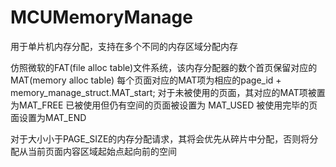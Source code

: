 # MCUMemoryManage
用于单片机内存分配，支持在多个不同的内存区域分配内存

仿照微软的FAT(file alloc table)文件系统，该内存分配器的数个首页保留对应的MAT(memory alloc table)
每个页面对应的MAT项为相应的page_id + memory_manage_struct.MAT_start;
对于未被使用的页面，其对应的MAT项被置为MAT_FREE
已被使用但仍有空间的页面被设置为 MAT_USED
被使用完毕的页面设置为MAT_END

对于大小小于PAGE_SIZE的内存分配请求，其将会优先从碎片中分配，否则将分配从当前页面内容区域起始点起向前的空间
